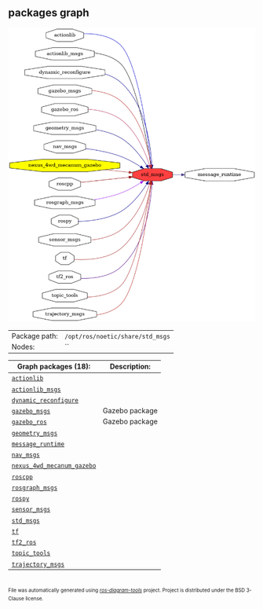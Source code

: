 <!--
File was automatically generated using 'ros-diagram-tools' project.
Project is distributed under the BSD 3-Clause license.
-->

## packages graph

[![std_msgs](std_msgs.png "std_msgs")](std_msgs.png)

|     |     |
| --- | --- |
| Package path: | `/opt/ros/noetic/share/std_msgs` |
| Nodes: | `` |


| Graph packages (18): | Description: |
| -------------------- | ------------ |
| [`actionlib`](actionlib.md) |  |
| [`actionlib_msgs`](actionlib_msgs.md) |  |
| [`dynamic_reconfigure`](dynamic_reconfigure.md) |  |
| [`gazebo_msgs`](gazebo_msgs.md) | Gazebo package |
| [`gazebo_ros`](gazebo_ros.md) | Gazebo package |
| [`geometry_msgs`](geometry_msgs.md) |  |
| [`message_runtime`](message_runtime.md) |  |
| [`nav_msgs`](nav_msgs.md) |  |
| [`nexus_4wd_mecanum_gazebo`](nexus_4wd_mecanum_gazebo.md) |  |
| [`roscpp`](roscpp.md) |  |
| [`rosgraph_msgs`](rosgraph_msgs.md) |  |
| [`rospy`](rospy.md) |  |
| [`sensor_msgs`](sensor_msgs.md) |  |
| [`std_msgs`](std_msgs.md) |  |
| [`tf`](tf.md) |  |
| [`tf2_ros`](tf2_ros.md) |  |
| [`topic_tools`](topic_tools.md) |  |
| [`trajectory_msgs`](trajectory_msgs.md) |  |


</br>
<font size="1">
File was automatically generated using <a href="https://github.com/anetczuk/ros-diagram-tools"><i>ros-diagram-tools</i></a> project.
Project is distributed under the BSD 3-Clause license.
</font>
